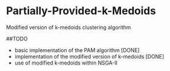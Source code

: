 # Partially-Provided-k-Medoids
Modified version of k-medoids clustering algorithm


##TODO

* basic implementation of the PAM algorithm [DONE]
* implementation of the modified version of k-medoids [DONE]
* use of modified k-medoids within NSGA-II
